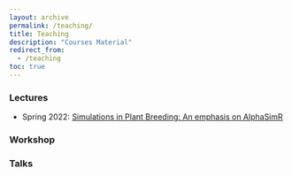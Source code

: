 ```yaml
---
layout: archive
permalink: /teaching/
title: Teaching
description: "Courses Material"
redirect_from:
  - /teaching
toc: true
---
```


### Lectures

- Spring 2022: [Simulations in Plant Breeding: An emphasis on AlphaSimR](https://raw.githubusercontent.com/mdkrause/mdkrause.github.io/master/_teaching/AlphaSimR_2022.pdf)

### Workshop

### Talks
